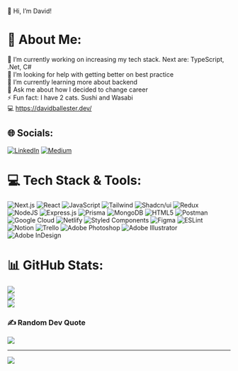 👋 Hi, I’m David!
# 💫 About Me:
🔭 I’m currently working on increasing my tech stack. Next are: TypeScript, .Net, C# <br>🤝 I’m looking for help with getting better on best practice<br>🌱 I’m currently learning more about backend<br>💬 Ask me about how I decided to change career<br>⚡ Fun fact: I have 2 cats. Sushi and Wasabi<br>
💻 https://davidballester.dev/

## 🌐 Socials:
[![LinkedIn](https://img.shields.io/badge/LinkedIn-%230077B5.svg?logo=linkedin&logoColor=white)](https://linkedin.com/in/david-ballester-font-3626bb8a) [![Medium](https://img.shields.io/badge/Medium-12100E?logo=medium&logoColor=white)](https://medium.com/@dballesterfont)

# 💻 Tech Stack & Tools:
![Next.js](https://img.shields.io/badge/next.js-000000?style=flat&logo=nextdotjs&logoColor=white) ![React](https://img.shields.io/badge/react-%2320232a.svg?style=flat&logo=react&logoColor=%2361DAFB) ![JavaScript](https://img.shields.io/badge/javascript-%23323330.svg?style=flat&logo=javascript&logoColor=%23F7DF1E) ![Tailwind](https://img.shields.io/badge/tailwindcss-0F172A?&logo=tailwindcss) ![Shadcn/ui](https://img.shields.io/badge/shadcn%2Fui-000?logo=shadcnui&logoColor=fff) ![Redux](https://img.shields.io/badge/redux-%23593d88.svg?style=flat&logo=redux&logoColor=white) ![NodeJS](https://img.shields.io/badge/node.js-6DA55F?style=flat&logo=node.js&logoColor=white) ![Express.js](https://img.shields.io/badge/express.js-%23404d59.svg?style=flat&logo=express&logoColor=%2361DAFB) ![Prisma](https://img.shields.io/badge/Prisma-3982CE?style=flat&logo=Prisma&logoColor=white) ![MongoDB](https://img.shields.io/badge/MongoDB-%234ea94b.svg?style=flat&logo=mongodb&logoColor=white) ![HTML5](https://img.shields.io/badge/html5-%23E34F26.svg?style=flat&logo=html5&logoColor=white) ![Postman](https://img.shields.io/badge/Postman-FF6C37?style=flat&logo=postman&logoColor=white) ![Google Cloud](https://img.shields.io/badge/Google%20Cloud-%234285F4.svg?style=flat&logo=google-cloud&logoColor=white) ![Netlify](https://img.shields.io/badge/netlify-%23000000.svg?style=flat&logo=netlify&logoColor=#00C7B7) ![Styled Components](https://img.shields.io/badge/styled--components-DB7093?style=flat&logo=styled-components&logoColor=white) ![Figma](https://img.shields.io/badge/figma-%23F24E1E.svg?style=flat&logo=figma&logoColor=white) ![ESLint](https://img.shields.io/badge/ESLint-4B3263?style=flat&logo=eslint&logoColor=white) ![Notion](https://img.shields.io/badge/Notion-%23000000.svg?style=flat&logo=notion&logoColor=white) ![Trello](https://img.shields.io/badge/Trello-%23026AA7.svg?style=flat&logo=Trello&logoColor=white) ![Adobe Photoshop](https://img.shields.io/badge/adobephotoshop-%2331A8FF.svg?style=flat&logo=adobephotoshop&logoColor=white) ![Adobe Illustrator](https://img.shields.io/badge/adobeillustrator-%23FF9A00.svg?style=flat&logo=adobeillustrator&logoColor=white) ![Adobe InDesign](https://img.shields.io/badge/Adobe%20InDesign-49021F?style=flat&logo=adobeindesign&logoColor=white) 

# 📊 GitHub Stats:
![](https://github-readme-stats.vercel.app/api?username=Fonnt&theme=vue-dark&hide_border=false&include_all_commits=false&count_private=false)<br/>
![](https://github-readme-streak-stats.herokuapp.com/?user=Fonnt&theme=vue-dark&hide_border=false)<br/>
![](https://github-readme-stats.vercel.app/api/top-langs/?username=Fonnt&theme=vue-dark&hide_border=false&include_all_commits=false&count_private=false&layout=compact)

### ✍️ Random Dev Quote
![](https://quotes-github-readme.vercel.app/api?type=vetical&theme=gruvbox)

---
[![](https://visitcount.itsvg.in/api?id=Fonnt&icon=2&color=1)](https://visitcount.itsvg.in)


<!---
Fonnt/Fonnt is a ✨ special ✨ repository because its `README.md` (this file) appears on your GitHub profile.
You can click the Preview link to take a look at your changes.
--->
